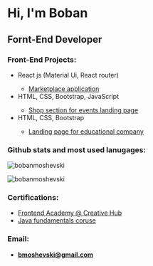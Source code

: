 <h1>Hi, I'm Boban</h1>
  
<h2>Fornt-End Developer</h2>
  
<h3>Front-End Projects:</h3>

<ul>
  <li>React js (Material Ui, React router)</li>
   <ul>
    <li>
      <a href="https://github.com/BobanMoshevski/Marketplace-application" target="_blank">Marketplace application</a>
     </li>
   </ul>
  
   <li>HTML, CSS, Bootstrap, JavaScript</li>
   <ul>
    <li>
      <a href="https://github.com/BobanMoshevski/Shop-Section-For-Events-Landing-Page" target="_blank">Shop section for events landing page</a>
     </li>
   </ul>
  
  <li>HTML, CSS, Bootstrap</li>
   <ul>
    <li>
      <a href="https://github.com/BobanMoshevski/Landing-Page-For-Educational-Company" target="_blank">Landing page for educational company</a>
     </li>
   </ul>
 </ul>

<h3>Github stats and most used lanugages:</h3>
<p>&nbsp;<img align="left" src="https://github-readme-stats.vercel.app/api?username=bobanmoshevski&theme=dark&show_icons=true&locale=en" alt="bobanmoshevski" /></p>

<p>
  <img align="center" src="https://github-readme-stats.vercel.app/api/top-langs?username=bobanmoshevski&theme=dark&show_icons=true&locale=en&layout=compact" alt="bobanmoshevski" />
</p>


<h3>Certifications:</h3>
<ul>
  <li><a href="" target="_blank">Frontend Academy @ Creative Hub</a></li>
  <li><a href="https://drive.google.com/file/d/1q2YeYS53FqVRb4Yn6sf8NvYkybE6O7lc/view" target="_blank">Java fundamentals coruse</a></li>
</ul>

<h3>Email:</h3>

-  **bmoshevski@gmail.com**
